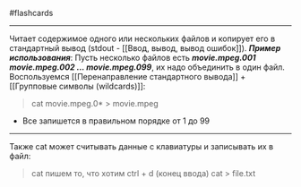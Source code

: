#flashcards 
***
Читает содержимое одного или нескольких файлов и копирует его в стандартный вывод (stdout - [[Ввод, вывод, вывод ошибок]]).
***Пример использования***:
Пусть несколько файлов есть ***movie.mpeg.001 movie.mpeg.002 ... movie.mpeg.099***, их надо объединить в один файл. Воспользуемся [[Перенаправление стандартного вывода]] + [[Групповые символы (wildcards)]]:
>cat movie.mpeg.0* > movie.mpeg
- Все запишется в правильном порядке от 1 до 99
***
Также cat может считывать данные с клавиатуры и записывать их в файл:
>cat
>пишем то, что хотим
>ctrl + d (конец ввода)
>cat > file.txt